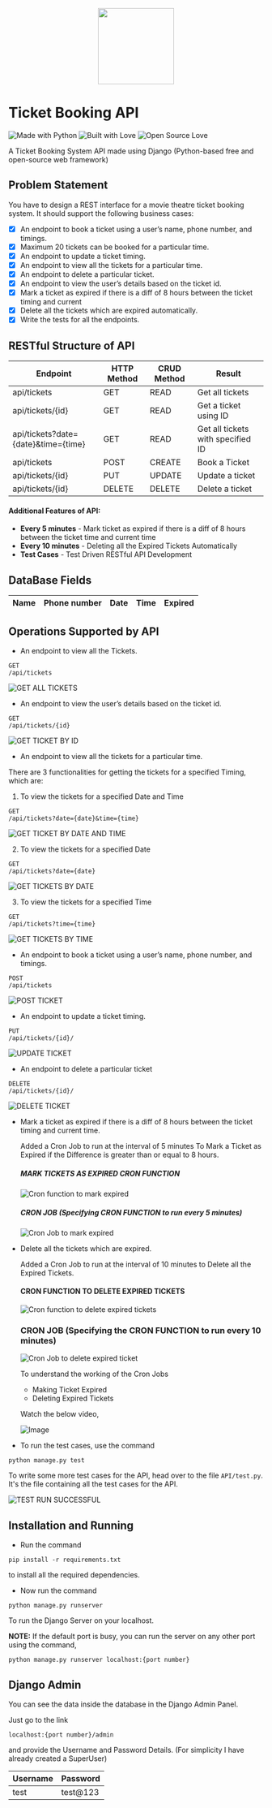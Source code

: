 <div align="center">
<p>
  <img src="./images/api.png" width="150">
</p>
</div>

# Ticket Booking API
![Made with Python](https://img.shields.io/badge/Made%20with-Python-blueviolet?style=for-the-badge&logo=python)   ![Built with Love](https://img.shields.io/badge/Built%20With-%E2%99%A5-critical?style=for-the-badge&logo=ko-fi) ![Open Source Love](https://img.shields.io/badge/Open%20Source-%E2%99%A5-red?style=for-the-badge&logo=open-source-initiative)

A Ticket Booking System API made using Django (Python-based free and open-source web framework)

## Problem Statement

You have to design a REST interface for a movie theatre ticket booking system. It should support the following business cases:

- [x] An endpoint to book a ticket using a user’s name, phone number, and timings.
- [x] Maximum 20 tickets can be booked for a particular time.
- [x] An endpoint to update a ticket timing.
- [x] An endpoint to view all the tickets for a particular time.
- [x] An endpoint to delete a particular ticket.
- [x] An endpoint to view the user’s details based on the ticket id.
- [x] Mark a ticket as expired if there is a diff of 8 hours between the ticket timing and current
- [x] Delete all the tickets which are expired automatically.
- [x] Write the tests for all the endpoints.

## RESTful Structure of API

| Endpoint  |      HTTP Method      |  CRUD Method |  Result  |
|----------|-------------|------|-------|
| api/tickets |  GET | READ |   Get all tickets   |
| api/tickets/{id} |    GET   |   READ | Get a ticket using ID |
| api/tickets?date={date}&time={time} | GET |    READ |    Get all tickets with specified ID    |
| api/tickets | POST  | CREATE  | Book a Ticket |
| api/tickets/{id} | PUT | UPDATE  | Update a ticket |
| api/tickets/{id} | DELETE  | DELETE | Delete a ticket |

#### Additional Features of API:

- **Every 5 minutes** - Mark ticket as expired if there is a diff of 8 hours between the ticket time and current time
- **Every 10 minutes** - Deleting all the Expired Tickets Automatically
- **Test Cases** - Test Driven RESTful API Development


## DataBase Fields

| Name  | Phone number  | Date  | Time  | Expired |
|-------|---------------|-------|-------|---------|

## Operations Supported by API

- An endpoint to view all the Tickets.

```
GET
/api/tickets
```

![GET ALL TICKETS](https://github.com/sharma-kunal/Ticket-Booking-System/blob/master/images/Get1.png)

- An endpoint to view the user’s details based on the ticket id.

```
GET
/api/tickets/{id}
```

![GET TICKET BY ID](https://github.com/sharma-kunal/Ticket-Booking-System/blob/master/images/Get2.png)

- An endpoint to view all the tickets for a particular time.

There are 3 functionalities for getting the tickets for a specified Timing, which are:

1. To view the tickets for a specified Date and Time

```
GET
/api/tickets?date={date}&time={time}
```

![GET TICKET BY DATE AND TIME](https://github.com/sharma-kunal/Ticket-Booking-System/blob/master/images/Get3_date&time.png)

2. To view the tickets for a specified Date

```
GET
/api/tickets?date={date}
```

![GET TICKETS BY DATE](https://github.com/sharma-kunal/Ticket-Booking-System/blob/master/images/Get3_date.png)

3. To view the tickets for a specified Time

```
GET
/api/tickets?time={time}
```

![GET TICKETS BY TIME](https://github.com/sharma-kunal/Ticket-Booking-System/blob/master/images/Get3_time.png)

- An endpoint to book a ticket using a user’s name, phone number, and timings.

```
POST
/api/tickets
```

![POST TICKET](https://github.com/sharma-kunal/Ticket-Booking-System/blob/master/images/Post.png)

- An endpoint to update a ticket timing.

```
PUT
/api/tickets/{id}/
```

![UPDATE TICKET](https://github.com/sharma-kunal/Ticket-Booking-System/blob/master/images/Put.png)

- An endpoint to delete a particular ticket

```
DELETE
/api/tickets/{id}/
```

![DELETE TICKET](https://github.com/sharma-kunal/Ticket-Booking-System/blob/master/images/Delete.png)

- Mark a ticket as expired if there is a diff of 8 hours between the ticket timing and current time.

    Added a Cron Job to run at the interval of 5 minutes To Mark a Ticket as Expired if the Difference is greater than or equal to 8 hours.

    ##### MARK TICKETS AS EXPIRED CRON FUNCTION

    ![Cron function to mark expired](https://github.com/sharma-kunal/Ticket-Booking-System/blob/master/images/cron_function.png)

    ##### CRON JOB (Specifying CRON FUNCTION to run every 5 minutes)

    ![Cron Job to mark expired](https://github.com/sharma-kunal/Ticket-Booking-System/blob/master/images/cron_job_time.png)


- Delete all the tickets which are expired.

  Added a Cron Job to run at the interval of 10 minutes to Delete all the Expired Tickets.

  #### CRON FUNCTION TO DELETE EXPIRED TICKETS

  ![Cron function to delete expired tickets](https://github.com/sharma-kunal/Ticket-Booking-System/blob/master/images/delete_cron_jon.png)

  ### CRON JOB (Specifying the CRON FUNCTION to run every 10 minutes)

  ![Cron Job to delete expired ticket](https://github.com/sharma-kunal/Ticket-Booking-System/blob/master/images/delete_cron_job_time.png)


  To understand the working of the Cron Jobs

  - Making Ticket Expired
  - Deleting Expired Tickets

  Watch the below video,

  ![Image](https://github.com/sharma-kunal/Ticket-Booking-System/blob/master/images/video_thumnail.jpg)

- To run the test cases, use the command

```
python manage.py test
```

To write some more test cases for the API, head over to the file `API/test.py`. It's the file containing all the test cases for the API.

![TEST RUN SUCCESSFUL](https://github.com/sharma-kunal/Ticket-Booking-System/blob/master/images/test_cases.png)


## Installation and Running

- Run the command

```
pip install -r requirements.txt
```

to install all the required dependencies.

- Now run the command

```
python manage.py runserver
```

To run the Django Server on your localhost.

**NOTE:** If the default port is busy, you can run the server on any other port using the command,

```
python manage.py runserver localhost:{port number}
```

## Django Admin

You can see the data inside the database in the Django Admin Panel.

Just go to the link

```
localhost:{port number}/admin
```

and provide the Username and Password Details. (For simplicity I have already created a SuperUser)

| Username  | Password |
|-------|--------|
| test  | test@123 |
